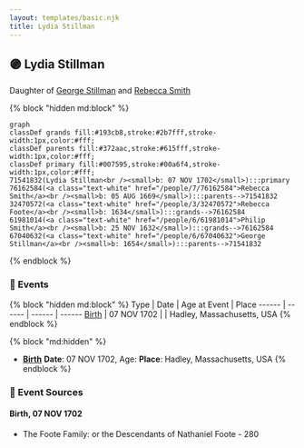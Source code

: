 ```yaml
---
layout: templates/basic.njk
title: Lydia Stillman
---
```

## 🟣 Lydia Stillman

Daughter of [George Stillman](/people/6/67040632) and [Rebecca Smith](/people/7/76162584)

{% block "hidden md:block" %}
```mermaid
graph
classDef grands fill:#193cb8,stroke:#2b7fff,stroke-width:1px,color:#fff;
classDef parents fill:#372aac,stroke:#615fff,stroke-width:1px,color:#fff;
classDef primary fill:#007595,stroke:#00a6f4,stroke-width:1px,color:#fff;
71541832(Lydia Stillman<br /><small>b: 07 NOV 1702</small>):::primary
76162584(<a class="text-white" href="/people/7/76162584">Rebecca Smith</a><br /><small>b: 05 AUG 1669</small>):::parents-->71541832
32470572(<a class="text-white" href="/people/3/32470572">Rebecca Foote</a><br /><small>b: 1634</small>):::grands-->76162584
61981014(<a class="text-white" href="/people/6/61981014">Philip Smith</a><br /><small>b: 25 NOV 1632</small>):::grands-->76162584
67040632(<a class="text-white" href="/people/6/67040632">George Stillman</a><br /><small>b: 1654</small>):::parents-->71541832
```
{% endblock %}

### 📆 Events

{% block "hidden md:block" %}
Type | Date | Age at Event | Place
------ | ------ | ------ | ------
[Birth](#event-event-2) | 07 NOV 1702 |  | Hadley, Massachusetts, USA
{% endblock %}

{% block "md:hidden" %}
- **[Birth](#event-event-2)**
**Date**: 07 NOV 1702, Age:
**Place**: Hadley, Massachusetts, USA
{% endblock %}

### 📰 Event Sources

#### <a id="event-event-2"></a> Birth, 07 NOV 1702
* The Foote Family: or the Descendants of Nathaniel Foote  - 280